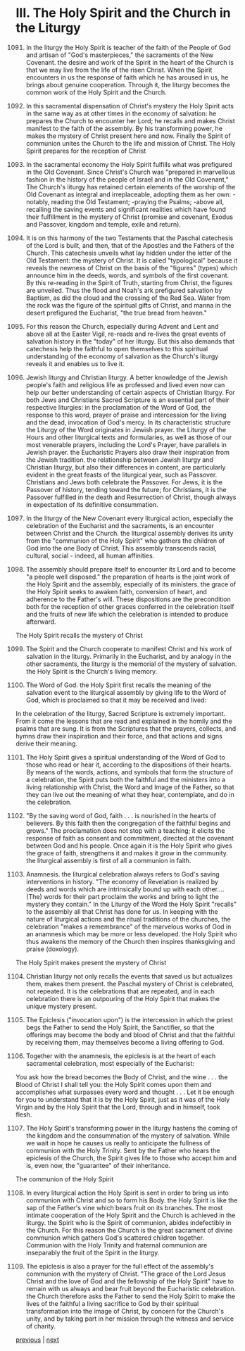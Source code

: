 # III. The Holy Spirit and the Church in the Liturgy

1091. In the liturgy the Holy Spirit is teacher of the faith of the People of God and artisan of "God's masterpieces," the sacraments of the New Covenant. the desire and work of the Spirit in the heart of the Church is that we may live from the life of the risen Christ. When the Spirit encounters in us the response of faith which he has aroused in us, he brings about genuine cooperation. Through it, the liturgy becomes the common work of the Holy Spirit and the Church.

1092. In this sacramental dispensation of Christ's mystery the Holy Spirit acts in the same way as at other times in the economy of salvation: he prepares the Church to encounter her Lord; he recalls and makes Christ manifest to the faith of the assembly. By his transforming power, he makes the mystery of Christ present here and now. Finally the Spirit of communion unites the Church to the life and mission of Christ. The Holy Spirit prepares for the reception of Christ

1093. In the sacramental economy the Holy Spirit fulfills what was prefigured in the Old Covenant. Since Christ's Church was "prepared in marvellous fashion in the history of the people of Israel and in the Old Covenant," The Church's liturgy has retained certain elements of the worship of the Old Covenant as integral and irreplaceable, adopting them as her own: -notably, reading the Old Testament; -praying the Psalms; -above all, recalling the saving events and significant realities which have found their fulfillment in the mystery of Christ (promise and covenant, Exodus and Passover, kingdom and temple, exile and return).

1094. It is on this harmony of the two Testaments that the Paschal catechesis of the Lord is built, and then, that of the Apostles and the Fathers of the Church. This catechesis unveils what lay hidden under the letter of the Old Testament: the mystery of Christ. It is called "typological" because it reveals the newness of Christ on the basis of the "figures" (types) which announce him in the deeds, words, and symbols of the first covenant. By this re-reading in the Spirit of Truth, starting from Christ, the figures are unveiled. Thus the flood and Noah's ark prefigured salvation by Baptism, as did the cloud and the crossing of the Red Sea. Water from the rock was the figure of the spiritual gifts of Christ, and manna in the desert prefigured the Eucharist, "the true bread from heaven."

1095. For this reason the Church, especially during Advent and Lent and above all at the Easter Vigil, re-reads and re-lives the great events of salvation history in the "today" of her liturgy. But this also demands that catechesis help the faithful to open themselves to this spiritual understanding of the economy of salvation as the Church's liturgy reveals it and enables us to live it.

1096. Jewish liturgy and Christian liturgy. A better knowledge of the Jewish people's faith and religious life as professed and lived even now can help our better understanding of certain aspects of Christian liturgy. For both Jews and Christians Sacred Scripture is an essential part of their respective liturgies: in the proclamation of the Word of God, the response to this word, prayer of praise and intercession for the living and the dead, invocation of God's mercy. In its characteristic structure the Liturgy of the Word originates in Jewish prayer. the Liturgy of the Hours and other liturgical texts and formularies, as well as those of our most venerable prayers, including the Lord's Prayer, have parallels in Jewish prayer. the Eucharistic Prayers also draw their inspiration from the Jewish tradition. the relationship between Jewish liturgy and Christian liturgy, but also their differences in content, are particularly evident in the great feasts of the liturgical year, such as Passover. Christians and Jews both celebrate the Passover. For Jews, it is the Passover of history, tending toward the future; for Christians, it is the Passover fulfilled in the death and Resurrection of Christ, though always in expectation of its definitive consummation.

1097. In the liturgy of the New Covenant every liturgical action, especially the celebration of the Eucharist and the sacraments, is an encounter between Christ and the Church. the liturgical assembly derives its unity from the "communion of the Holy Spirit" who gathers the children of God into the one Body of Christ. This assembly transcends racial, cultural, social - indeed, all human affinities.

1098. The assembly should prepare itself to encounter its Lord and to become "a people well disposed." the preparation of hearts is the joint work of the Holy Spirit and the assembly, especially of its ministers. the grace of the Holy Spirit seeks to awaken faith, conversion of heart, and adherence to the Father's will. These dispositions are the precondition both for the reception of other graces conferred in the celebration itself and the fruits of new life which the celebration is intended to produce afterward.

The Holy Spirit recalls the mystery of Christ

1099. The Spirit and the Church cooperate to manifest Christ and his work of salvation in the liturgy. Primarily in the Eucharist, and by analogy in the other sacraments, the liturgy is the memorial of the mystery of salvation. the Holy Spirit is the Church's living memory.

1100. The Word of God. the Holy Spirit first recalls the meaning of the salvation event to the liturgical assembly by giving life to the Word of God, which is proclaimed so that it may be received and lived:

In the celebration of the liturgy, Sacred Scripture is extremely important. From it come the lessons that are read and explained in the homily and the psalms that are sung. It is from the Scriptures that the prayers, collects, and hymns draw their inspiration and their force, and that actions and signs derive their meaning.

1101. The Holy Spirit gives a spiritual understanding of the Word of God to those who read or hear it, according to the dispositions of their hearts. By means of the words, actions, and symbols that form the structure of a celebration, the Spirit puts both the faithful and the ministers into a living relationship with Christ, the Word and Image of the Father, so that they can live out the meaning of what they hear, contemplate, and do in the celebration.

1102. "By the saving word of God, faith . . . is nourished in the hearts of believers. By this faith then the congregation of the faithful begins and grows." The proclamation does not stop with a teaching; it elicits the response of faith as consent and commitment, directed at the covenant between God and his people. Once again it is the Holy Spirit who gives the grace of faith, strengthens it and makes it grow in the community. the liturgical assembly is first of all a communion in faith.

1103. Anamnesis. the liturgical celebration always refers to God's saving interventions in history. "The economy of Revelation is realized by deeds and words which are intrinsically bound up with each other.... (The) words for their part proclaim the works and bring to light the mystery they contain." In the Liturgy of the Word the Holy Spirit "recalls" to the assembly all that Christ has done for us. In keeping with the nature of liturgical actions and the ritual traditions of the churches, the celebration "makes a remembrance" of the marvelous works of God in an anamnesis which may be more or less developed. the Holy Spirit who thus awakens the memory of the Church then inspires thanksgiving and praise (doxology).

The Holy Spirit makes present the mystery of Christ

1104. Christian liturgy not only recalls the events that saved us but actualizes them, makes them present. the Paschal mystery of Christ is celebrated, not repeated. It is the celebrations that are repeated, and in each celebration there is an outpouring of the Holy Spirit that makes the unique mystery present.

1105. The Epiclesis ("invocation upon") is the intercession in which the priest begs the Father to send the Holy Spirit, the Sanctifier, so that the offerings may become the body and blood of Christ and that the faithful by receiving them, may themselves become a living offering to God.

1106. Together with the anamnesis, the epiclesis is at the heart of each sacramental celebration, most especially of the Eucharist:

You ask how the bread becomes the Body of Christ, and the wine . . . the Blood of Christ I shall tell you: the Holy Spirit comes upon them and accomplishes what surpasses every word and thought . . . Let it be enough for you to understand that it is by the Holy Spirit, just as it was of the Holy Virgin and by the Holy Spirit that the Lord, through and in himself, took flesh.

1107. The Holy Spirit's transforming power in the liturgy hastens the coming of the kingdom and the consummation of the mystery of salvation. While we wait in hope he causes us really to anticipate the fullness of communion with the Holy Trinity. Sent by the Father who hears the epiclesis of the Church, the Spirit gives life to those who accept him and is, even now, the "guarantee" of their inheritance.

The communion of the Holy Spirit

1108. In every liturgical action the Holy Spirit is sent in order to bring us into communion with Christ and so to form his Body. the Holy Spirit is like the sap of the Father's vine which bears fruit on its branches. The most intimate cooperation of the Holy Spirit and the Church is achieved in the liturgy. the Spirit who is the Spirit of communion, abides indefectibly in the Church. For this reason the Church is the great sacrament of divine communion which gathers God's scattered children together. Communion with the Holy Trinity and fraternal communion are inseparably the fruit of the Spirit in the liturgy.

1109. The epiclesis is also a prayer for the full effect of the assembly's communion with the mystery of Christ. "The grace of the Lord Jesus Christ and the love of God and the fellowship of the Holy Spirit" have to remain with us always and bear fruit beyond the Eucharistic celebration. the Church therefore asks the Father to send the Holy Spirit to make the lives of the faithful a living sacrifice to God by their spiritual transformation into the image of Christ, by concern for the Church's unity, and by taking part in her mission through the witness and service of charity.

[previous](https://github.com/Tenari/non-fiction/blob/master/catechism/__P2W.md) | [next](https://github.com/Tenari/non-fiction/blob/master/catechism/__P2Y.md)